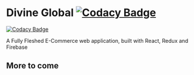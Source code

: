 # Divine Global [![Codacy Badge](https://app.codacy.com/project/badge/Grade/87497eb122654ee99e674df33cca1b18)](https://www.codacy.com/gh/MorganJay/divine-global/dashboard?utm_source=github.com&amp;utm_medium=referral&amp;utm_content=MorganJay/divine-global&amp;utm_campaign=Badge_Grade)

[![Codacy Badge](https://api.codacy.com/project/badge/Grade/01c8285017184cdf82aebe119afa9322)](https://app.codacy.com/gh/MorganJay/divine-global?utm_source=github.com&utm_medium=referral&utm_content=MorganJay/divine-global&utm_campaign=Badge_Grade_Settings)

A Fully Fleshed E-Commerce web application, built with React, Redux and Firebase

## More to come
